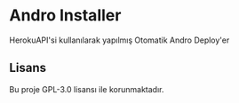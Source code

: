 # Andro Installer
HerokuAPI'si kullanılarak yapılmış Otomatik Andro Deploy'er

## Lisans
Bu proje GPL-3.0 lisansı ile korunmaktadır.
